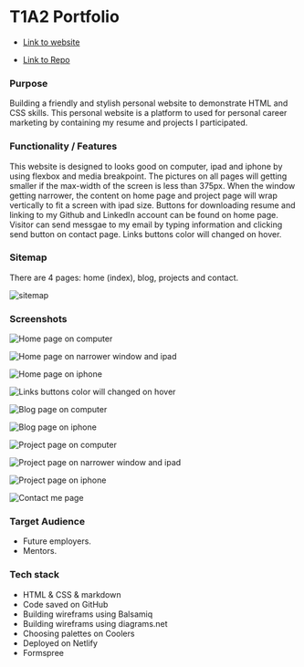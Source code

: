 # T1A2 Portfolio

- [Link to website](https://)

- [Link to Repo](https://github.com/xinyirachel/Portfolio)

### Purpose

Building a friendly and stylish personal website to demonstrate HTML and CSS skills. This personal website is a platform to used for personal career marketing by containing my resume and projects I participated.

### Functionality / Features

This website is designed to looks good on computer, ipad and iphone by using flexbox and media breakpoint. The pictures on all pages will getting smaller if the max-width of the screen is less than 375px. When the window getting narrower, the content on home page and project page will wrap vertically to fit a screen with ipad size. Buttons for downloading resume and linking to my Github and LinkedIn account can be found on home page. Visitor can send messgae to my email by typing information and clicking send button on contact page. Links buttons color will changed on hover.

### Sitemap

There are 4 pages: home (index), blog, projects and contact.


![sitemap](docs/sitemap.png)

### Screenshots

![Home page on computer](docs/Home-page-wide-browser.png)

![Home page on narrower window and ipad](docs/Home-page-narrow-fit-ipad.png)

![Home page on iphone](docs/Home-page-on-phone.png)

![Links buttons color will changed on hover](docs/button-that-chang-color.png)

![Blog page on computer](docs/blog-page-on-wide-browser.png)

![Blog page on iphone](docs/blog-page-on-iphone.png)

![Project page on computer](docs/project-page-wide-browser.png)

![Project page on narrower window and ipad](docs/project-page-narrow-fit-ipad.png)

![Project page on iphone](docs/project-page-on-iphone.png)

![Contact me page](docs/contact-me-page.png)


### Target Audience

- Future employers. 
- Mentors.

### Tech stack

- HTML & CSS & markdown
- Code saved on GitHub
- Building wireframs using Balsamiq
- Building wireframs using diagrams.net
- Choosing palettes on Coolers
- Deployed on Netlify
- Formspree